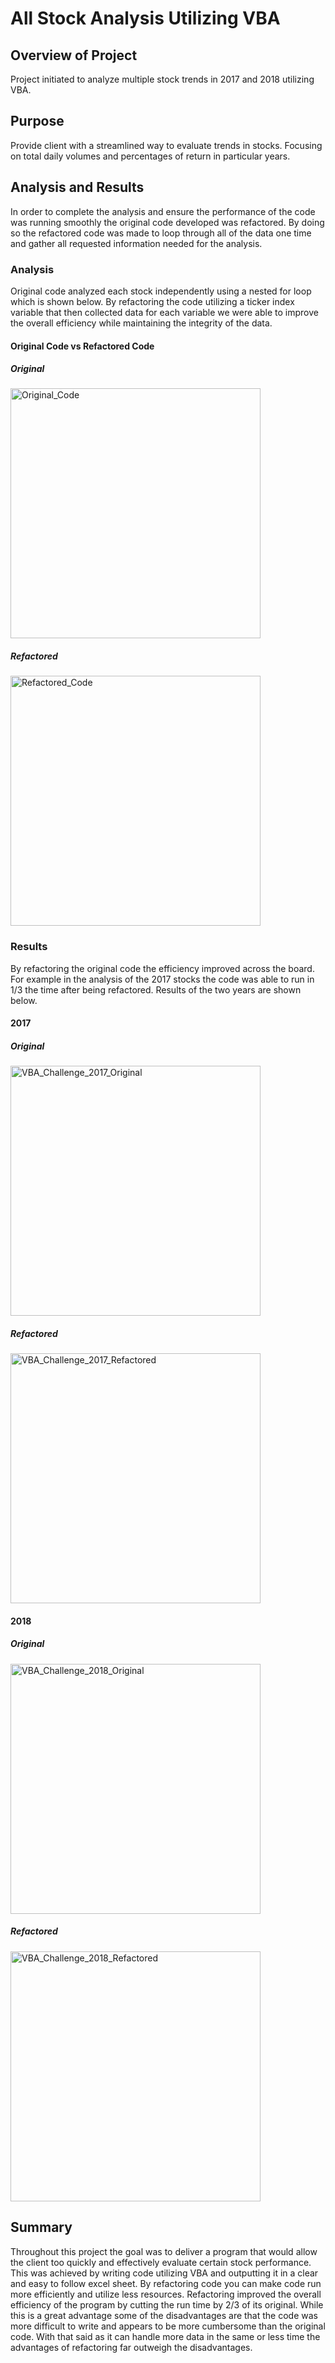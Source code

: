 # All Stock Analysis Utilizing VBA

## Overview of Project

Project initiated to analyze multiple stock trends in 2017 and 2018 utilizing VBA. 

## Purpose

Provide client with a streamlined way to evaluate trends in stocks. Focusing on total daily volumes and percentages of return in particular years. 

## Analysis and Results

In order to complete the analysis and ensure the performance of the code was running smoothly the original code developed was refactored. By doing so the refactored code was made to loop through all of the data one time and gather all requested information needed for the analysis. 

### Analysis

Original code analyzed each stock independently using a nested for loop which is shown below. By refactoring the code utilizing a ticker index variable that then collected data for each variable we were able to improve the overall efficiency while maintaining the integrity of the data.

#### Original Code vs Refactored Code

##### Original 

<img width="400" alt="Original_Code" src="https://user-images.githubusercontent.com/102195085/167179936-5c6c2050-999a-49c6-b1e6-aad7ca5b1ecf.png">    

##### Refactored

<img width="400" alt="Refactored_Code" src="https://user-images.githubusercontent.com/102195085/167179954-610a5831-6fb8-4a3d-af7b-26f1d381c2ca.png">

### Results

By refactoring the original code the efficiency improved across the board. For example in the analysis of the 2017 stocks the code was able to run in 1/3 the time after being refactored. Results of the two years are shown below.

#### 2017

##### Original

<img width="400" alt="VBA_Challenge_2017_Original" src="https://user-images.githubusercontent.com/102195085/167182658-9263bea1-e9da-4fab-be67-c32f15b49299.png">    

##### Refactored 

<img width="400" alt="VBA_Challenge_2017_Refactored" src="https://user-images.githubusercontent.com/102195085/167182695-d48df0c2-4ec5-4f57-9c13-5bbaf6f95f92.png">

#### 2018

##### Original 

<img width="400" alt="VBA_Challenge_2018_Original" src="https://user-images.githubusercontent.com/102195085/167182777-6cd90565-88b0-4439-9e88-54f2aa37b871.png">    

##### Refactored

<img width="400" alt="VBA_Challenge_2018_Refactored" src="https://user-images.githubusercontent.com/102195085/167182785-2e8788bb-cd15-42b2-93f3-3c5ee2de3fe0.png">

## Summary

Throughout this project the goal was to deliver a program that would allow the client too quickly and effectively evaluate certain stock performance. This was achieved by writing code utilizing VBA and outputting it in a clear and easy to follow excel sheet. By refactoring code you can make code run more efficiently and utilize less resources. Refactoring improved the overall efficiency of the program by cutting the run time by 2/3 of its original. While this is a great advantage some of the disadvantages are that the code was more difficult to write and appears to be more cumbersome than the original code. With that said as it can handle more data in the same or less time the advantages of refactoring far outweigh the disadvantages.
